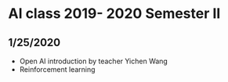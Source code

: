 # AI class 2019- 2020 Semester II

## 1/25/2020 
* Open AI introduction by teacher Yichen Wang
* Reinforcement learning
